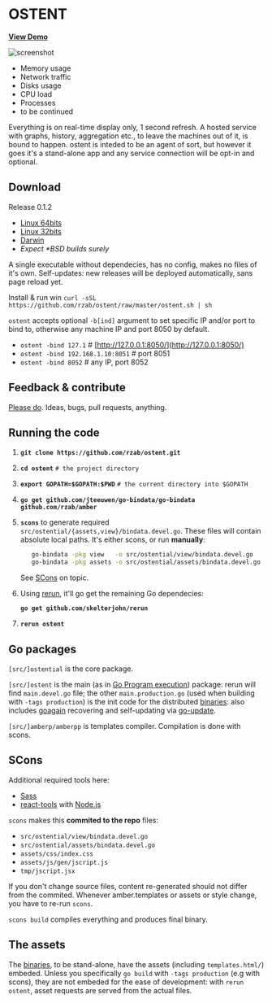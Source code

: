 OSTENT
======

[**View Demo**](http://demo.ostrost.com/)

![screenshot](https://github.com/rzab/ostent/raw/master/screenshot.png)

   - Memory usage
   - Network traffic
   - Disks usage
   - CPU load
   - Processes
   - to be continued

Everything is on real-time display only, 1 second refresh.
A hosted service with graphs, history, aggregation etc.,
to leave the machines out of it, is bound to happen.
ostent is inteded to be an agent of sort,
but however it goes it's a stand-alone app
and any service connection will be opt-in and optional.

Download
--------

Release 0.1.2

   - [Linux 64bits](https://github.com/rzab/ostent/releases/download/v0.1.2/Linux.x86_64)
   - [Linux 32bits](https://github.com/rzab/ostent/releases/download/v0.1.2/Linux.i686)
   - [Darwin](https://github.com/rzab/ostent/releases/download/v0.1.2/Darwin.x86_64)
   - _Expect \*BSD builds surely_

A single executable without dependecies, has no config, makes no files of it's own.
Self-updates: new releases will be deployed automatically, sans page reload yet.

Install & run win `curl -sSL https://github.com/rzab/ostent/raw/master/ostent.sh | sh`

`ostent` accepts optional `-b[ind]` argument to set specific IP and/or port to bind to, otherwise any machine IP and port 8050 by default.

   - `ostent -bind 127.1` # [http://127.0.0.1:8050/](http://127.0.0.1:8050/)
   - `ostent -bind 192.168.1.10:8051` # port 8051
   - `ostent -bind 8052` # any IP, port 8052

Feedback & contribute
---------------------

[Please do](https://github.com/rzab/ostent/issues/new). Ideas, bugs, pull requests, anything.

Running the code
----------------

1. **`git clone https://github.com/rzab/ostent.git`**

2. **`cd ostent`** `# the project directory`

3. **`export GOPATH=$GOPATH:$PWD`** `# the current directory into $GOPATH`

4. **`go get github.com/jteeuwen/go-bindata/go-bindata github.com/rzab/amber`**

5. **`scons`** to generate required `src/ostential/{assets,view}/bindata.devel.go`. These files will contain absolute local paths.
   It's either scons, or run **manually**:
   ```sh
      go-bindata -pkg view   -o src/ostential/view/bindata.devel.go   -tags '!production' -debug -prefix templates.html templates.html
      go-bindata -pkg assets -o src/ostential/assets/bindata.devel.go -tags '!production' -debug -prefix assets         assets/...
   ```

   See [SCons](#scons) on topic.

6. Using [rerun](https://github.com/skelterjohn/rerun), it'll go get the remaining Go dependecies:

	**`go get github.com/skelterjohn/rerun`**

7. **`rerun ostent`**

Go packages
-----------

`[src/]ostential` is the core package.

`[src/]ostent` is the main (as in [Go Program execution](http://golang.org/ref/spec#Program_execution)) package:
rerun will find `main.devel.go` file; the other `main.production.go` (used when building with `-tags production`)
is the init code for the distributed [binaries](#download): also includes
[goagain](https://github.com/rcrowley/goagain) recovering and self-updating via [go-update](https://github.com/inconshreveable/go-update).

`[src/]amberp/amberpp` is templates compiler. Compilation is done with scons.

SCons
-----

Additional required tools here:
- [Sass](http://sass-lang.com/)
- [react-tools](https://www.npmjs.org/package/react-tools) with [Node.js](http://nodejs.org/)

`scons` makes this **commited to the repo** files:
- `src/ostential/view/bindata.devel.go`
- `src/ostential/assets/bindata.devel.go`
- `assets/css/index.css`
- `assets/js/gen/jscript.js`
- `tmp/jscript.jsx`

If you don't change source files, content re-generated should not differ from the commited.
Whenever amber.templates or assets or style change, you have to re-run `scons`.

`scons build` compiles everything and produces final binary.

The assets
----------

The [binaries](#download), to be stand-alone, have the assets (including `templates.html/`) embeded.
Unless you specifically `go build` with `-tags production` (e.g with scons),
they are not embeded for the ease of development:
with `rerun ostent`, asset requests are served from the actual files.
